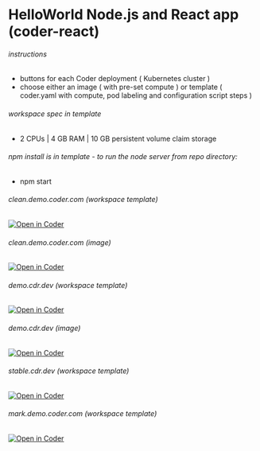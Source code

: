 # HelloWorld Node.js and React app (coder-react)

###### instructions

* buttons for each Coder deployment ( Kubernetes cluster )
* choose either an image ( with pre-set compute ) or template ( coder.yaml with compute, pod labeling and configuration script steps )

###### workspace spec in template

* 2 CPUs | 4 GB RAM | 10 GB persistent volume claim storage

###### npm install is in template - to run the node server from repo directory:

* npm start

###### clean.demo.coder.com (workspace template)
[![Open in Coder](https://cdn.coder.com/embed-button.svg)](https://clean.demo.coder.com/wac/build?template_oauth_service=github&template_url=git@github.com:mtm20176/coder-react.git&template_ref=main&template_filepath=.coder/coder.yaml)

###### clean.demo.coder.com (image)
[![Open in Coder](https://cdn.coder.com/embed-button.svg)](https://clean.demo.coder.com/workspaces/git?org=default&image=613e7962-fe3f5efcfd8ce7cb502825b6&tag=ubuntu&service=github&repo=git@github.com:mtm20176/coder-react.git)

###### demo.cdr.dev (workspace template)
[![Open in Coder](https://cdn.coder.com/embed-button.svg)](https://demo.cdr.dev/wac/build?template_oauth_service=github&template_url=git@github.com:mtm20176/coder-react.git&template_ref=main&template_filepath=.coder/coder.yaml)

###### demo.cdr.dev (image)

[![Open in Coder](https://cdn.coder.com/embed-button.svg)](https://demo.cdr.dev/workspaces/git?org=default&image=5ffcbd02-873d1f55d68f0909fa7bcf3b&tag=ubuntu&service=github&repo=git@github.com:mtm20176/coder-react.git)

###### stable.cdr.dev (workspace template)
[![Open in Coder](https://cdn.coder.com/embed-button.svg)](https://stable.cdr.dev/wac/build?template_oauth_service=github&template_url=git@github.com:mtm20176/coder-react.git&template_ref=main&template_filepath=.coder/coder.yaml)

###### mark.demo.coder.com (workspace template)
[![Open in Coder](https://cdn.coder.com/embed-button.svg)](https://mark.demo.coder.com/wac/build?template_oauth_service=github&template_url=git@github.com:mtm20176/coder-react.git&template_ref=main&template_filepath=.coder/coder.yaml)